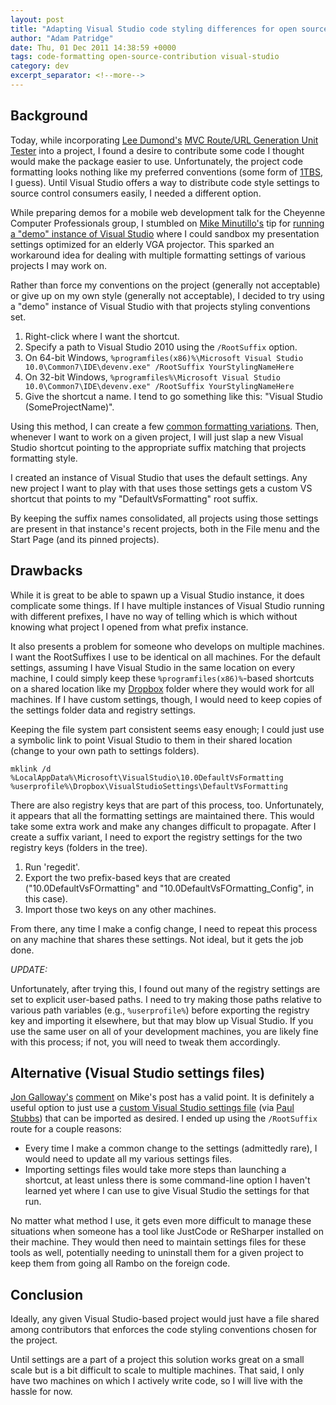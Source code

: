 ```yaml
---
layout: post
title: "Adapting Visual Studio code styling differences for open source project contribution"
author: "Adam Patridge"
date: Thu, 01 Dec 2011 14:38:59 +0000
tags: code-formatting open-source-contribution visual-studio
category: dev
excerpt_separator: <!--more-->
---
```


## Background

Today, while incorporating [Lee Dumond's](https://twitter.com/#!/LeeDumond) [MVC Route/URL Generation Unit Tester](http://mvcrouteunittester.codeplex.com/) into a project, I found a desire to contribute some code I thought would make the package easier to use. Unfortunately, the project code formatting looks nothing like my preferred conventions (some form of [1TBS](http://en.wikipedia.org/wiki/Indent_style#Variant:_1TBS), I guess). Until Visual Studio offers a way to distribute code style settings to source control consumers easily, I needed a different option.

While preparing demos for a mobile web development talk for the Cheyenne Computer Professionals group, I stumbled on [Mike Minutillo's](http://twitter.com/wolfbyte) tip for [running a "demo" instance of Visual Studio](http://codermike.com/vs2010-demo-instance) where I could sandbox my presentation settings optimized for an elderly VGA projector. This sparked an workaround idea for dealing with multiple formatting settings of various projects I may work on.

Rather than force my conventions on the project (generally not acceptable) or give up on my own style (generally not acceptable), I decided to try using a "demo" instance of Visual Studio with that projects styling conventions set.

<!--more-->

1. Right-click where I want the shortcut.
1. Specify a path to Visual Studio 2010 using the `/RootSuffix` option.
  1. On 64-bit Windows, `%programfiles(x86)%\Microsoft Visual Studio 10.0\Common7\IDE\devenv.exe"
 /RootSuffix YourStylingNameHere`
  2. On 32-bit Windows, `%programfiles%\Microsoft Visual Studio 10.0\Common7\IDE\devenv.exe" /RootSuffix YourStylingNameHere`
1. Give the shortcut a name. I tend to go something like this: "Visual Studio (SomeProjectName)".

Using this method, I can create a few [common formatting variations](http://en.wikipedia.org/wiki/Indent_style). Then, whenever I want to work on a given project, I will just slap a new Visual Studio shortcut pointing to the appropriate suffix matching that projects formatting style.

I created an instance of Visual Studio that uses the default settings. Any new project I want to play with that uses those settings gets a custom VS shortcut that points to my "DefaultVsFormatting" root suffix.

By keeping the suffix names consolidated, all projects using those settings are present in that instance's recent projects, both in the File menu and the Start Page (and its pinned projects).

## Drawbacks

While it is great to be able to spawn up a Visual Studio instance, it does complicate some things. If I have multiple instances of Visual Studio running with different prefixes, I have no way of telling which is which without knowing what project I opened from what prefix instance.

It also presents a problem for someone who develops on multiple machines. I want the RootSuffixes I use to be identical on all machines. For the default settings, assuming I have Visual Studio in the same location on every machine, I could simply keep these `%programfiles(x86)%`-based shortcuts on a shared location like my [Dropbox](http://db.tt/MM5CStl) folder where they would work for all machines. If I have custom settings, though, I would need to keep copies of the settings folder data and registry settings.

Keeping the file system part consistent seems easy enough; I could just use a symbolic link to point Visual Studio to them in their shared location (change to your own path to settings folders).

    mklink /d %LocalAppData%\Microsoft\VisualStudio\10.0DefaultVsFormatting %userprofile%\Dropbox\VisualStudioSettings\DefaultVsFormatting
    
There are also registry keys that are part of this process, too. Unfortunately, it appears that all the formatting settings are maintained there. This would take some extra work and make any changes difficult to propagate. After I create a suffix variant, I need to export the registry settings for the two registry keys (folders in the tree).

1. Run 'regedit'.
2. Export the two prefix-based keys that are created ("10.0DefaultVsFOrmatting" and "10.0DefaultVsFOrmatting_Config", in this case).
3. Import those two keys on any other machines.

From there, any time I make a config change, I need to repeat this process on any machine that shares these settings. Not ideal, but it gets the job done.

*UPDATE:*

Unfortunately, after trying this, I found out many of the registry settings are set to explicit user-based paths. I need to try making those paths relative to various path variables (e.g., `%userprofile%`) before exporting the registry key and importing it elsewhere, but that may blow up Visual Studio. If you use the same user on all of your development machines, you are likely fine with this process; if not, you will need to tweak them accordingly.

## Alternative (Visual Studio settings files)

[Jon Galloway's](http://weblogs.asp.net/jgalloway/) [comment](http://codermike.com/vs2010-demo-instance#comment-223) on Mike's post has a valid point. It is definitely a useful option to just use a [custom Visual Studio settings file](http://blogs.msdn.com/b/pstubbs/archive/2010/06/16/presentation-mode-in-visual-studio.aspx)  (via [Paul Stubbs](http://social.msdn.microsoft.com/profile/paul%20stubbs%20%5Bmsft%5D/)) that can be imported as desired. I ended up using the `/RootSuffix` route for a couple reasons:

* Every time I make a common change to the settings (admittedly rare), I would need to update all my various settings files.
* Importing settings files would take more steps than launching a shortcut, at least unless there is some command-line option I haven't learned yet where I can use to give Visual Studio the settings for that run.

No matter what method I use, it gets even more difficult to manage these situations when someone has a tool like JustCode or ReSharper installed on their machine. They would then need to maintain settings files for these tools as well, potentially needing to uninstall them for a given project to keep them from going all Rambo on the foreign code.

## Conclusion

Ideally, any given Visual Studio-based project would just have a file shared among contributors that enforces the code styling conventions chosen for the project. 

Until settings are a part of a project this solution works great on a small scale but is a bit difficult to scale to multiple machines. That said, I only have two machines on which I actively write code, so I will live with the hassle for now.
